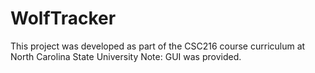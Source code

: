 # WolfTracker
This project was developed as part of the CSC216 course curriculum at North Carolina State University
Note: GUI was provided.
